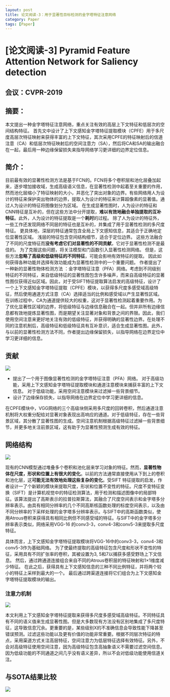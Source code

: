 ```yaml
---
layout: post
title: 论文阅读-3：用于显著性目标检测的金字塔特征注意网络
category: Paper
tags: [Paper]
---
```


# [论文阅读-3] Pyramid Feature Attention Network for Saliency detection

## 会议：CVPR-2019

## 摘要：

本文提出一种金字塔特征注意网络，重点关注有效的高层上下文特征和低层次的空间结构特征。
首先文中设计了上下文感知金字塔特征提取模块（CPFE）用于多尺度高层次特征映射来获得丰富的上下文特征，其次采用CPFE的特征映射后的信道注意（CA）和低层次特征映射后的空间注意力（SA），然后将CA和SA的输出融合在一起，最后用一种边缘保留损失来指导网络学习更详细的边界定位信息。

## 简介：

目前最有效的显著性检测方法是基于FCN的。FCN将多个卷积层和池化层叠加起来，逐步增加接收域，生成高级语义信息，在显著性检测中起着至关重要的作用，然而池化层缩小了特征映射的大小，并恶化了突出对象的边界。有些网络用人为设计的特征来保护突出物体的边界，提取人为设计的特征来计算超像素的显著值。通过人为设计的特征将图像划分为区域。 在生成显著性图时，人为设计的特征和CNN特征是互补的，但在这些方法中分开提取，**难以有效地融合单独提取的互补特征**。此外，人为设计的特征提取是一个**耗时**的过程。
除了人为设计的特征外，一些工作还发现网络不同层的特征也是互补的，并集成了用于显著性检测的多尺度特征。 更具体地，深层的特征通常包含全局上下文感知信息，其适合于正确地定位显著性区域。 浅层的特征包含空间结构细节，适合于定位边界。 这些方法融合了不同的尺度特征而**没有考虑它们对显著性的不同贡献**，它对于显著性检测不是最佳的。 为了克服这些问题，将关注模型和门函数引入显著性检测网络。 但是，这些方法**忽略了高级和低级特征的不同特征**，可能会影响有效特征的提取。
因此如何获得各种功能并选择有效功能成为显著性检测中的一个重要问题。
作者提出了一种新的显著性物体检测方法 ：金字塔特征注意（PFA）网络。考虑到不同级别特征的不同特征，来自低级特征的显著性图包含许多噪声，而来自高级特征的显著性图仅获得近似区域。因此，对于受SIFT特征提取算法启发的高级特征，设计了一个上下文感知金字塔特征提取（CPFE）模块，以获得多尺度多感受域高级特征，然后使用通道方式注意（CA）选择适当的比例和感受域以产生显著性区域。在训练过程中，CA为通道提供较大的权重，这对于显著性检测起着重要作用。为了优化显著性区域的边界，将低级特征与边缘信息融合在一起。但并非所有边缘信息都有效地提炼显著性图，而是期望关注显著对象和背景之间的界限。因此，我们使用空间注意来更好地关注有效的低级特征，并获得明确的显著性边界。在处理不同的注意机制后，高级特征和低级特征具有互补意识，适合生成显著性图。此外，与以前的显著性检测方法不同，作者提出边缘保留损失，以指导网络在边界定位中学习更详细的信息。

## 贡献

![](http://thorraysjtu.github.io/img/20200131/CPFE.png)

- 提出了一个用于图像显著性检测的金字塔特征注意（PFA）网络。 对于高级功能，采用上下文感知金字塔特征提取模块和通道注意模块来捕获丰富的上下文信息。 对于低级功能，采用空间注意模块来过滤掉一些背景细节。
- 设计了边缘保存损失，以指导网络在边界定位中学习更详细的信息。

在CPFE模块中，VGG网络的三个高级块侧采用多尺度的回转卷积，然后通道注意机制将大权重分配给对显著对象表现出高响应的通道。对于低级特征，存在一些背景区域，其分散了显著性图的生成。空间注意机制根据高级特征过滤掉一些背景细节，并更多地关注前景区域，这有助于为显著性预测生成有效的特征。

## 网络结构

![](http://thorraysjtu.github.io/img/20200131/Structure.png)

现有的CNN模型通过堆叠多个卷积和池化层来学习对象的特征。然而，**显著性物体在尺度，形状和位置上有很大的变化**。以前的方法通常直接使用从下到上的卷积和池化层，这**可能无法有效地处理这些复杂的变化**。受SIFT 特征提取的启发，作者设计一了个新颖的模块来提取尺度，形状和位置不变性的特征。尺度不变特征变换（SIFT）是计算机视觉中的特征检测算法，用于检测和描述图像中的局部特征。该算法提出了高斯表示的拉普拉斯算法，其融合了尺度空间表示和金字塔多分辨率表示。由具有相同分辨率的几个不同高斯核函数处理的标度空间表示，以及由不同分辨率的下采样处理的金字塔多分辨率表示。与SIFT中的高斯函数类似，使用Atrous卷积来获得具有相同比例但不同感受域的特征。与SIFT中的金字塔多分辨率表示类似，网络采用VGG-16 的conv3-3，conv4-3和conv5-3来提取多尺度特征。

具体而言，上下文感知金字塔特征提取模块将VGG-16中的conv3-3，conv4-3和conv5-3作为基础网络。 为了使最终提取的高级特征包含尺度和形状不变性的特征，采用具有不同扩张率的卷积，其被设置为3, 5和7以捕获多感受野场上下文信息。 然后，通过跨通道连接组合来自不同的Atrous卷积层的特征映射和1×1维度减少特征。 在此之后，获得具有上下文感知信息的三种不同比例特征，并将两个较小的特征上采样到最大的一个。 最后通过跨渠道连接将它们组合为上下文感知金字塔特征提取模块的输出。

### 注意力机制

![](http://thorraysjtu.github.io/img/20200131/attention.png)

本文利用上下文感知金字塔特征提取来获得多尺度多感受域高级特征。不同特征具有不同的语义值来生成显著性图。但是大多数现有方法没有区别地集成了多尺度特征，这导致信息冗余。更重要的是，某些级别X的不准确信息会导致性能下降甚至错误预测。过滤这些功能以及更有价值的功能非常重要。根据不同层次特征的特点，采用渠道方式关注高层特征，空间注意力为低层特征选择有效特征。另外，不会对高级特征使用空间注意，因为高级特征包含高抽象语义不需要过滤空间信息。因为低级功能的不同通道之间几乎没有语义差异，所以不会对低级功能使用信道关注。

## 与SOTA结果比较

![](http://thorraysjtu.github.io/img/20200131/SOTA.png)
